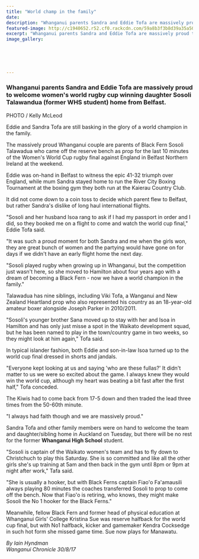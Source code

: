 ```yaml
---
title: "World champ in the family"
date: 
description: "Whanganui parents Sandra and Eddie Tofa are massively proud to welcome women's world rugby cup winning daughter Sosoli Talawandua..."
featured-image: http://c1940652.r52.cf0.rackcdn.com/59a8b3f3b8d39a35a50004e6/Sosoli-world-champ-August-2017.jpg
excerpt: "Whanganui parents Sandra and Eddie Tofa are massively proud to welcome women's world rugby cup winning daughter Sosoli Talawandua (former WHS student) home from Belfast."
image_gallery:
    
    
    
    
    
---
```


<h3><span><strong>Whanganui parents Sandra and Eddie Tofa are massively proud to welcome women's world rugby cup winning daughter Sosoli Talawandua (former WHS student) home from Belfast.</strong></span></h3>
<p><span>PHOTO / Kelly McLeod</span></p>
<p class="element element-paragraph">Eddie and Sandra Tofa are still basking in the glory of a world champion in the family.</p>
<p class="element element-paragraph">The massively proud Whanganui couple are parents of Black Fern Sosoli Talawadua who came off the reserve bench as prop for the last 10 minutes of the Women's World Cup rugby final against England in Belfast Northern Ireland at the weekend.</p>
<p class="element element-paragraph">Eddie was on-hand in Belfast to witness the epic 41-32 triumph over England, while mum Sandra stayed home to run the River City Boxing Tournament at the boxing gym they both run at the Kaierau Country Club.</p>
<p class="element element-paragraph">It did not come down to a coin toss to decide which parent flew to Belfast, but rather Sandra's dislike of long haul international flights.</p>
<p class="element element-paragraph">"Sosoli and her husband Isoa rang to ask if I had my passport in order and I did, so they booked me on a flight to come and watch the world cup final," Eddie Tofa said.</p>
<p class="element element-paragraph">"It was such a proud moment for both Sandra and me when the girls won, they are great bunch of women and the partying would have gone on for days if we didn't have an early flight home the next day.</p>
<p class="element element-paragraph">"Sosoli played rugby when growing up in Whanganui, but the competition just wasn't here, so she moved to Hamilton about four years ago with a dream of becoming a Black Fern - now we have a world champion in the family."</p>
<p class="element element-paragraph">Talawadua has nine siblings, including Viki Tofa, a Wanganui and New Zealand Heartland prop who also represented his country as an 18-year-old amateur boxer alongside Joseph Parker in 2010/2011.</p>
<p class="element element-paragraph">"Sosoli's younger brother Sana moved up to stay with her and Isoa in Hamilton and has only just misse a spot in the Waikato development squad, but he has been named to play in the town/country game in two weeks, so they might look at him again," Tofa said.</p>
<p class="element element-paragraph">In typical islander fashion, both Eddie and son-in-law Isoa turned up to the world cup final dressed in shorts and jandals.</p>
<p class="element element-paragraph">"Everyone kept looking at us and saying 'who are these fullas?' It didn't matter to us we were so excited about the game. I always knew they would win the world cup, although my heart was beating a bit fast after the first half," Tofa conceded.</p>
<p class="element element-paragraph">The Kiwis had to come back from 17-5 down and then traded the lead three times from the 50-60th minute.</p>
<p class="element element-paragraph">"I always had faith though and we are massively proud."</p>
<p class="element element-paragraph">Sandra Tofa and other family members were on hand to welcome the team and daughter/sibling home in Auckland on Tuesday, but there will be no rest for the former <strong>Whanganui High School</strong> student.</p>
<p class="element element-paragraph">"Sosoli is captain of the Waikato women's team and has to fly down to Christchuch to play this Saturday. She is so committed and like all the other girls she's up training at 5am and then back in the gym until 8pm or 9pm at night after work," Tafa said.</p>
<p class="element element-paragraph">"She is usually a hooker, but with Black Ferns captain Fiao'o Fa'amausili always playing 80 minutes the coaches transferred Sosoli to prop to come off the bench. Now that Fiao'o is retiring, who knows, they might make Sosoli the No 1 hooker for the Black Ferns."</p>
<p class="element element-paragraph">Meanwhile, fellow Black Fern and former head of physical education at Whanganui Girls' College Kristina Sue was reserve halfback for the world cup final, but with No1 halfback, kicker and gamemaker Kendra Cocksedge in such hot form she missed game time. Sue now plays for Manawatu.</p>
<p class="element element-paragraph"><em>By Iain Hyndman</em><br /><em>Wanganui Chronicle 30/8/17</em></p>

